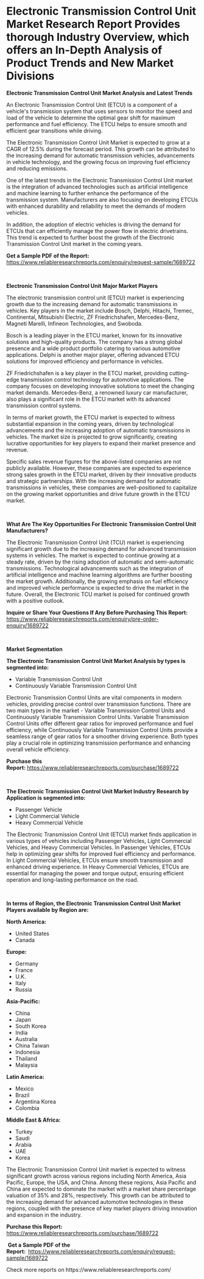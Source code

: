 <p><h1>Electronic Transmission Control Unit Market Research Report Provides thorough Industry Overview, which offers an In-Depth Analysis of Product Trends and New Market Divisions</h1></p><p><strong>Electronic Transmission Control Unit Market Analysis and Latest Trends</strong></p>
<p><p>An Electronic Transmission Control Unit (ETCU) is a component of a vehicle's transmission system that uses sensors to monitor the speed and load of the vehicle to determine the optimal gear shift for maximum performance and fuel efficiency. The ETCU helps to ensure smooth and efficient gear transitions while driving.</p><p>The Electronic Transmission Control Unit Market is expected to grow at a CAGR of 12.5% during the forecast period. This growth can be attributed to the increasing demand for automatic transmission vehicles, advancements in vehicle technology, and the growing focus on improving fuel efficiency and reducing emissions.</p><p>One of the latest trends in the Electronic Transmission Control Unit market is the integration of advanced technologies such as artificial intelligence and machine learning to further enhance the performance of the transmission system. Manufacturers are also focusing on developing ETCUs with enhanced durability and reliability to meet the demands of modern vehicles.</p><p>In addition, the adoption of electric vehicles is driving the demand for ETCUs that can efficiently manage the power flow in electric drivetrains. This trend is expected to further boost the growth of the Electronic Transmission Control Unit market in the coming years.</p></p>
<p><strong>Get a Sample PDF of the Report:&nbsp;</strong> <a href="https://www.reliableresearchreports.com/enquiry/request-sample/1689722">https://www.reliableresearchreports.com/enquiry/request-sample/1689722</a></p>
<p>&nbsp;</p>
<p><strong>Electronic Transmission Control Unit Major Market Players</strong></p>
<p><p>The electronic transmission control unit (ETCU) market is experiencing growth due to the increasing demand for automatic transmissions in vehicles. Key players in the market include Bosch, Delphi, Hitachi, Tremec, Continental, Mitsubishi Electric, ZF Friedrichshafen, Mercedes-Benz, Magneti Marelli, Infineon Technologies, and Swoboda.</p><p>Bosch is a leading player in the ETCU market, known for its innovative solutions and high-quality products. The company has a strong global presence and a wide product portfolio catering to various automotive applications. Delphi is another major player, offering advanced ETCU solutions for improved efficiency and performance in vehicles.</p><p>ZF Friedrichshafen is a key player in the ETCU market, providing cutting-edge transmission control technology for automotive applications. The company focuses on developing innovative solutions to meet the changing market demands. Mercedes-Benz, a renowned luxury car manufacturer, also plays a significant role in the ETCU market with its advanced transmission control systems.</p><p>In terms of market growth, the ETCU market is expected to witness substantial expansion in the coming years, driven by technological advancements and the increasing adoption of automatic transmissions in vehicles. The market size is projected to grow significantly, creating lucrative opportunities for key players to expand their market presence and revenue.</p><p>Specific sales revenue figures for the above-listed companies are not publicly available. However, these companies are expected to experience strong sales growth in the ETCU market, driven by their innovative products and strategic partnerships. With the increasing demand for automatic transmissions in vehicles, these companies are well-positioned to capitalize on the growing market opportunities and drive future growth in the ETCU market.</p></p>
<p>&nbsp;</p>
<p><strong>What Are The Key Opportunities For Electronic Transmission Control Unit Manufacturers?</strong></p>
<p><p>The Electronic Transmission Control Unit (TCU) market is experiencing significant growth due to the increasing demand for advanced transmission systems in vehicles. The market is expected to continue growing at a steady rate, driven by the rising adoption of automatic and semi-automatic transmissions. Technological advancements such as the integration of artificial intelligence and machine learning algorithms are further boosting the market growth. Additionally, the growing emphasis on fuel efficiency and improved vehicle performance is expected to drive the market in the future. Overall, the Electronic TCU market is poised for continued growth with a positive outlook.</p></p>
<p><strong>Inquire or Share Your Questions If Any Before Purchasing This Report:</strong> <a href="https://www.reliableresearchreports.com/enquiry/pre-order-enquiry/1689722">https://www.reliableresearchreports.com/enquiry/pre-order-enquiry/1689722</a></p>
<p>&nbsp;</p>
<p><strong>Market Segmentation</strong></p>
<p><strong>The Electronic Transmission Control Unit Market Analysis by types is segmented into:</strong></p>
<p><ul><li>Variable Transmission Control Unit</li><li>Continuously Variable Transmission Control Unit</li></ul></p>
<p><p>Electronic Transmission Control Units are vital components in modern vehicles, providing precise control over transmission functions. There are two main types in the market - Variable Transmission Control Units and Continuously Variable Transmission Control Units. Variable Transmission Control Units offer different gear ratios for improved performance and fuel efficiency, while Continuously Variable Transmission Control Units provide a seamless range of gear ratios for a smoother driving experience. Both types play a crucial role in optimizing transmission performance and enhancing overall vehicle efficiency.</p></p>
<p><strong>Purchase this Report:&nbsp;</strong><a href="https://www.reliableresearchreports.com/purchase/1689722">https://www.reliableresearchreports.com/purchase/1689722</a></p>
<p>&nbsp;</p>
<p><strong>The Electronic Transmission Control Unit Market Industry Research by Application is segmented into:</strong></p>
<p><ul><li>Passenger Vehicle</li><li>Light Commercial Vehicle</li><li>Heavy Commercial Vehicle</li></ul></p>
<p><p>The Electronic Transmission Control Unit (ETCU) market finds application in various types of vehicles including Passenger Vehicles, Light Commercial Vehicles, and Heavy Commercial Vehicles. In Passenger Vehicles, ETCUs help in optimizing gear shifts for improved fuel efficiency and performance. In Light Commercial Vehicles, ETCUs ensure smooth transmission and enhanced driving experience. In Heavy Commercial Vehicles, ETCUs are essential for managing the power and torque output, ensuring efficient operation and long-lasting performance on the road.</p></p>
<p>&nbsp;</p>
<p><strong>In terms of Region, the Electronic Transmission Control Unit Market Players available by Region are:</strong></p>
<p>
    <p> <strong> North America: </strong>
        <ul>
            <li>United States</li>
            <li>Canada</li>
        </ul>
        </p> 
    <p> <strong> Europe: </strong>
        <ul>
            <li>Germany</li>
            <li>France</li>
            <li>U.K.</li>
            <li>Italy</li>
            <li>Russia</li>
        </ul>
        </p> 
    <p> <strong> Asia-Pacific: </strong>
        <ul>
            <li>China</li>
            <li>Japan</li>
            <li>South Korea</li>
            <li>India</li>
            <li>Australia</li>
            <li>China Taiwan</li>
            <li>Indonesia</li>
            <li>Thailand</li>
            <li>Malaysia</li>
        </ul>
        </p> 
    <p> <strong> Latin America: </strong>
        <ul>
            <li>Mexico</li>
            <li>Brazil</li>
            <li>Argentina Korea</li>
            <li>Colombia</li>
        </ul>
        </p> 
    <p> <strong> Middle East & Africa: </strong>
        <ul>
            <li>Turkey</li>
            <li>Saudi</li>
            <li>Arabia</li>
            <li>UAE</li>
            <li>Korea</li>
        </ul>
    </p>
    </p>
<p><p>The Electronic Transmission Control Unit market is expected to witness significant growth across various regions including North America, Asia Pacific, Europe, the USA, and China. Among these regions, Asia Pacific and China are expected to dominate the market with a market share percentage valuation of 35% and 28%, respectively. This growth can be attributed to the increasing demand for advanced automotive technologies in these regions, coupled with the presence of key market players driving innovation and expansion in the industry.</p></p>
<p><strong>Purchase this Report: </strong><a href="https://www.reliableresearchreports.com/purchase/1689722">https://www.reliableresearchreports.com/purchase/1689722</a></p>
<p>&nbsp;<strong>Get a Sample PDF of the Report:&nbsp;&nbsp;</strong><a href="https://www.reliableresearchreports.com/enquiry/request-sample/1689722">https://www.reliableresearchreports.com/enquiry/request-sample/1689722</a></p>
<p><strong></strong></p>
<p>Check more reports on https://www.reliableresearchreports.com/</p>